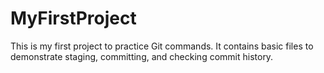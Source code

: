 # MyFirstProject

This is my first project to practice Git commands. It contains basic files to demonstrate staging, committing, and checking commit history.
